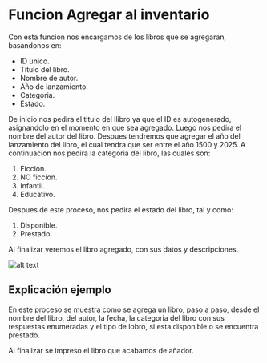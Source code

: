 # Funcion Agregar al inventario

Con esta funcion nos encargamos de los libros que se agregaran, basandonos en:

- ID unico.
- Titulo del libro.
- Nombre de autor.
- Año de lanzamiento.
- Categoria.
- Estado.

De inicio nos pedira el titulo del llibro ya que el ID es autogenerado, asignandolo en el momento en que sea agregado.
Luego nos pedira el nombre del autor del libro.
Despues tendremos que agregar el año del lanzamiento del libro, el cual tendra que ser entre el año 1500 y 2025.
A continuacion nos pedira la categoria del libro, las cuales son:

1. Ficcion.
2. NO ficcion.
3. Infantil.
4. Educativo.

Despues de este proceso, nos pedira el estado del libro, tal y como:

1. Disponible.
2. Prestado.

Al finalizar veremos el libro agregado, con sus datos y descripciones.

![alt text](image.png)

## Explicación ejemplo

En este proceso se muestra como se agrega un libro, paso a paso, desde el nombre del libro, del autor, la fecha, la categoria del libro con sus respuestas enumeradas y el tipo de lobro, si esta disponible o se encuentra prestado.

Al finalizar se impreso el libro que acabamos de añador.

